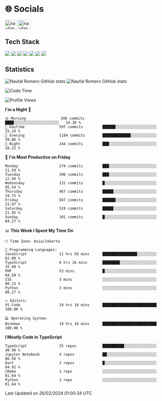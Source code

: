 <h1 align="">🌐 Socials</h1>
<p align="left">
<a href="https://linkedin.com/in/naufal-romero-putra-pratama-9ab816177/" target="blank"><img align="center" src="https://raw.githubusercontent.com/rahuldkjain/github-profile-readme-generator/master/src/images/icons/Social/linked-in-alt.svg" alt="naufalromero" height="30" width="40" /></a>
<a href="https://instagram.com/naufalromero" target="blank"><img align="center" src="https://raw.githubusercontent.com/rahuldkjain/github-profile-readme-generator/master/src/images/icons/Social/instagram.svg" alt="naufalromero" height="30" width="40" /></a>
</p>


<h2 align="">Tech Stack</h2>
<div align="">
  <img src="https://img.shields.io/badge/next.js-000000?style=for-the-badge&logo=nextdotjs&logoColor=white"/>
 <img src="https://img.shields.io/badge/typescript-%23007ACC.svg?style=for-the-badge&logo=typescript&logoColor=white"/>
 <img src="https://img.shields.io/badge/react-%2320232a.svg?style=for-the-badge&logo=react&logoColor=%2361DAFB"/>
 <img src="https://img.shields.io/badge/tailwindcss-%2338B2AC.svg?style=for-the-badge&logo=tailwind-css&logoColor=white"/>
 <img src="https://img.shields.io/badge/Prisma-3982CE?style=for-the-badge&logo=Prisma&logoColor=white"/>
 <img src="https://img.shields.io/badge/javascript-%23323330.svg?style=for-the-badge&logo=javascript&logoColor=%23F7DF1E"/>
 <img src="https://img.shields.io/badge/java-%23ED8B00.svg?style=for-the-badge&logo=openjdk&logoColor=white"/>
</div>


<h2 align="">Statistics</h2>
<div align="">
<img src="https://github-readme-stats-xi-nine-74.vercel.app/api?username=romves&show_icons=true&theme=tokyonight&include_all_commits=true&count_private=true" alt="Naufal Romero GitHub stats"/>
<img src="https://github-readme-stats-xi-nine-74.vercel.app/api/top-langs/?username=romves&theme=tokyonight&hide_border=false&include_all_commits=true&count_private=true&layout=compact" alt="Naufal Romero GitHub stats"/>
</div>

<!--START_SECTION:waka-->
![Code Time](http://img.shields.io/badge/Code%20Time-762%20hrs%2020%20mins-blue)

![Profile Views](http://img.shields.io/badge/Profile%20Views-4-blue)

**I'm a Night 🦉** 

```text
🌞 Morning                340 commits         ████░░░░░░░░░░░░░░░░░░░░░   14.38 % 
🌆 Daytime                597 commits         ██████░░░░░░░░░░░░░░░░░░░   25.24 % 
🌃 Evening                1184 commits        █████████████░░░░░░░░░░░░   50.06 % 
🌙 Night                  244 commits         ███░░░░░░░░░░░░░░░░░░░░░░   10.32 % 
```
📅 **I'm Most Productive on Friday** 

```text
Monday                   274 commits         ███░░░░░░░░░░░░░░░░░░░░░░   11.59 % 
Tuesday                  306 commits         ███░░░░░░░░░░░░░░░░░░░░░░   12.94 % 
Wednesday                131 commits         █░░░░░░░░░░░░░░░░░░░░░░░░   05.54 % 
Thursday                 467 commits         █████░░░░░░░░░░░░░░░░░░░░   19.75 % 
Friday                   567 commits         ██████░░░░░░░░░░░░░░░░░░░   23.97 % 
Saturday                 519 commits         █████░░░░░░░░░░░░░░░░░░░░   21.95 % 
Sunday                   101 commits         █░░░░░░░░░░░░░░░░░░░░░░░░   04.27 % 
```


📊 **This Week I Spent My Time On** 

```text
🕑︎ Time Zone: Asia/Jakarta

💬 Programming Languages: 
JavaScript               11 hrs 58 mins      ████████████████░░░░░░░░░   62.00 % 
TypeScript               6 hrs 16 mins       ████████░░░░░░░░░░░░░░░░░   32.48 % 
PHP                      53 mins             █░░░░░░░░░░░░░░░░░░░░░░░░   04.59 % 
CSS                      3 mins              ░░░░░░░░░░░░░░░░░░░░░░░░░   00.33 % 
Python                   3 mins              ░░░░░░░░░░░░░░░░░░░░░░░░░   00.27 % 

🔥 Editors: 
VS Code                  19 hrs 18 mins      █████████████████████████   100.00 % 

💻 Operating System: 
Windows                  19 hrs 18 mins      █████████████████████████   100.00 % 
```

**I Mostly Code in TypeScript** 

```text
TypeScript               25 repos            ██████████░░░░░░░░░░░░░░░   40.98 % 
Jupyter Notebook         4 repos             ██░░░░░░░░░░░░░░░░░░░░░░░   06.56 % 
Dart                     3 repos             █░░░░░░░░░░░░░░░░░░░░░░░░   04.92 % 
CMake                    1 repo              ░░░░░░░░░░░░░░░░░░░░░░░░░   01.64 % 
Python                   1 repo              ░░░░░░░░░░░░░░░░░░░░░░░░░   01.64 % 
```




 Last Updated on 26/02/2024 01:00:34 UTC
<!--END_SECTION:waka-->
